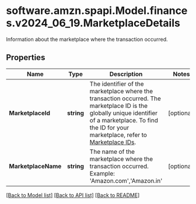 # software.amzn.spapi.Model.finances.v2024_06_19.MarketplaceDetails
Information about the marketplace where the transaction occurred.

## Properties

Name | Type | Description | Notes
------------ | ------------- | ------------- | -------------
**MarketplaceId** | **string** | The identifier of the marketplace where the transaction occurred. The marketplace ID is the globally unique identifier of a marketplace. To find the ID for your marketplace, refer to [Marketplace IDs](https://developer-docs.amazon.com/sp-api/docs/marketplace-ids). | [optional] 
**MarketplaceName** | **string** | The name of the marketplace where the transaction occurred.   Example: &#39;Amazon.com&#39;,&#39;Amazon.in&#39; | [optional] 

[[Back to Model list]](../README.md#documentation-for-models) [[Back to API list]](../README.md#documentation-for-api-endpoints) [[Back to README]](../README.md)

